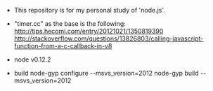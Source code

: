 * This repository is for my personal study of 'node.js'.
* "timer.cc" as the base is the following:
http://tips.hecomi.com/entry/20121021/1350819390
http://stackoverflow.com/questions/13826803/calling-javascript-function-from-a-c-callback-in-v8

* node v0.12.2

* build
    node-gyp configure --msvs_version=2012
    node-gyp build --msvs_version=2012

